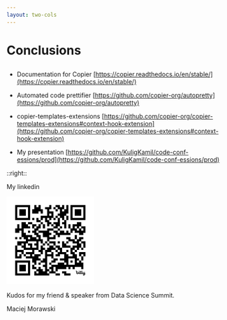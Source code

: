 ```yaml
---
layout: two-cols
---
```



# Conclusions

##

<v-clicks>

* Documentation for Copier [https://copier.readthedocs.io/en/stable/](https://copier.readthedocs.io/en/stable/)

* Automated code prettifier [https://github.com/copier-org/autopretty](https://github.com/copier-org/autopretty)
  
* copier-templates-extensions [https://github.com/copier-org/copier-templates-extensions#context-hook-extension](https://github.com/copier-org/copier-templates-extensions#context-hook-extension)

* My presentation 
[https://github.com/KuligKamil/code-conf-essions/prod](https://github.com/KuligKamil/code-conf-essions/prod)



</v-clicks>

::right::
<v-clicks>


My linkedin

<img style="height: 200px;" src="./assets/linkedin-qrcode.png" />  

Kudos for my friend & speaker from Data Science Summit.

Maciej Morawski


</v-clicks>

<!-- I am looking for  a job -->